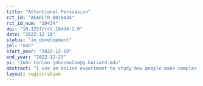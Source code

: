 ```yaml
---
title: "Attentional Persuasion"
rct_id: "AEARCTR-0010434"
rct_id_num: "10434"
doi: "10.1257/rct.10434-1.0"
date: "2022-12-16"
status: "in_development"
jel: "nan"
start_year: "2022-12-19"
end_year: "2022-12-23"
pi: "John Conlon johnconlon@g.harvard.edu"
abstract: "I use an online experiment to study how people make complex decisions and how information can both change beliefs but also distort attention."
layout: registration
---
```



